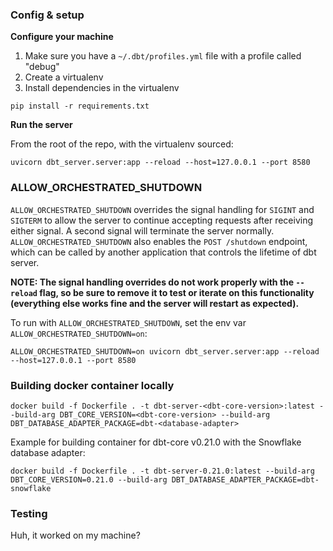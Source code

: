 ### Config & setup

**Configure your machine**

1. Make sure you have a `~/.dbt/profiles.yml` file with a profile called "debug"
2. Create a virtualenv
3. Install dependencies in the virtualenv

```console
pip install -r requirements.txt
```

**Run the server**

From the root of the repo, with the virtualenv sourced:

```console
uvicorn dbt_server.server:app --reload --host=127.0.0.1 --port 8580
```

### ALLOW_ORCHESTRATED_SHUTDOWN
`ALLOW_ORCHESTRATED_SHUTDOWN` overrides the signal handling for `SIGINT` and `SIGTERM` to allow the server to continue accepting requests after receiving either signal. A second signal will terminate the server normally.
`ALLOW_ORCHESTRATED_SHUTDOWN` also enables the `POST /shutdown` endpoint, which can be called by another application that controls the lifetime of dbt server.

**NOTE: The signal handling overrides do not work properly with the `--reload` flag, so be sure to remove it to test or iterate on this functionality (everything else works fine and the server will restart as expected).**

To run with `ALLOW_ORCHESTRATED_SHUTDOWN`, set the env var `ALLOW_ORCHESTRATED_SHUTDOWN=on`:
```console
ALLOW_ORCHESTRATED_SHUTDOWN=on uvicorn dbt_server.server:app --reload --host=127.0.0.1 --port 8580
```

### Building docker container locally
```console
docker build -f Dockerfile . -t dbt-server-<dbt-core-version>:latest --build-arg DBT_CORE_VERSION=<dbt-core-version> --build-arg DBT_DATABASE_ADAPTER_PACKAGE=dbt-<database-adapter>
```

Example for building container for dbt-core v0.21.0 with the Snowflake database adapter:
```console
docker build -f Dockerfile . -t dbt-server-0.21.0:latest --build-arg DBT_CORE_VERSION=0.21.0 --build-arg DBT_DATABASE_ADAPTER_PACKAGE=dbt-snowflake
```

### Testing

Huh, it worked on my machine?
